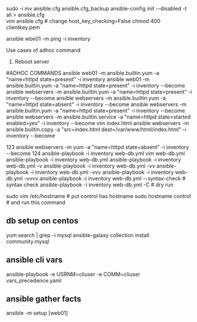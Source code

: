 sudo -i
mv ansible.cfg ansible.cfg_backup
ansible-config init --disabled -t all > ansible.cfg   
vim ansible.cfg # change host_key_checking=False
chmod 400 clientkey.pem

ansible wbe01 -m ping -i inventory

Use cases of adhoc command
1. Reboot server

#ADHOC COMMANDS
ansible web01 -m ansible.builtin.yum -a "name=httpd state=present" -i inventory
ansible web01 -m ansible.builtin.yum -a "name=httpd state=present" -i inventory --become
ansible webservers -m ansible.builtin.yum -a "name=httpd state=present" -i inventory --become
ansible webservers -m ansible.builtin.yum -a "name=httpd state=absent" -i inventory --become
ansible webservers -m ansible.builtin.yum -a "name=httpd state=present" -i inventory --become
ansible webservers -m ansible.builtin.service -a "name=httpd state=started enabled=yes" -i inventory --become
vim index.html
ansible webservers -m ansible.builtin.copy -a "src=index.html dest=/var/www/html/index.html" -i inventory --become


123  ansible webservers -m yum -a "name=httpd state=absent" -i inventory --become
  124  ansible-playbook -i inventory web-db.yml
vim web-db.yml
ansible-playbook -i inventory web-db.yml
ansible-playbook -i inventory web-db.yml -v
ansible-playbook -i inventory web-db.yml -vv
ansible-playbook -i inventory web-db.yml -vvv
ansible-playbook -i inventory web-db.yml -vvvv
ansible-playbook -i inventory web-db.yml --syntax-check # syntax check
ansible-playbook -i inventory web-db.yml -C # dry run

sudo vim /etc/hostname # put control has hostname
sudo hostname control # and run this command

## db setup on centos
yum search | grep -i mysql
ansible-galaxy collection install community.mysql

## ansible cli vars
ansible-playbook -e USRNM=cliuser -e COMM=cliuser vars_precedence.yaml

## ansible gather facts
ansible -m setup [web01]
